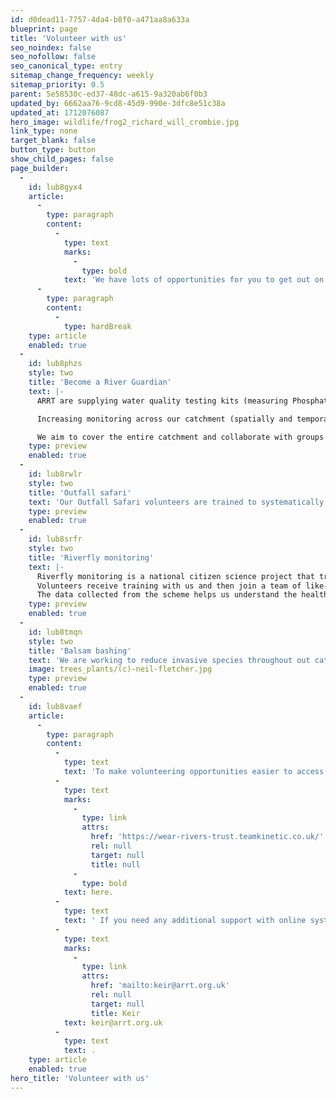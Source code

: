```yaml
---
id: d0dead11-7757-4da4-b8f0-a471aa8a633a
blueprint: page
title: 'Volunteer with us'
seo_noindex: false
seo_nofollow: false
seo_canonical_type: entry
sitemap_change_frequency: weekly
sitemap_priority: 0.5
parent: 5e58530c-ed37-48dc-a615-9a320ab6f0b3
updated_by: 6662aa76-9cd8-45d9-990e-3dfc8e51c38a
updated_at: 1712076087
hero_image: wildlife/frog2_richard_will_crombie.jpg
link_type: none
target_blank: false
button_type: button
show_child_pages: false
page_builder:
  -
    id: lub8gyx4
    article:
      -
        type: paragraph
        content:
          -
            type: text
            marks:
              -
                type: bold
            text: 'We have lots of opportunities for you to get out on our rivers and help them to thrive. '
      -
        type: paragraph
        content:
          -
            type: hardBreak
    type: article
    enabled: true
  -
    id: lub8phzs
    style: two
    title: 'Become a River Guardian'
    text: |-
      ARRT are supplying water quality testing kits (measuring Phosphates, Turbidity, Total Dissolved Solids and Nitrates) and corresponding training to ARRT volunteers to create a continuous water quality testing cooperative.

      Increasing monitoring across our catchment (spatially and temporally), which currently has zero waterbodies achieving the acceptable standard met by the Water Framework Directive (WFD).

      We aim to cover the entire catchment and collaborate with groups and orgs who currently or previously collected water quality and river health data. The 'ARRT Water Quality Survey' looks at river characteristics, ecosystems, wildlife, and pollution alongside chemical readings, to provide a holistic view of river health at every site.
    type: preview
    enabled: true
  -
    id: lub8rwlr
    style: two
    title: 'Outfall safari'
    text: 'Our Outfall Safari volunteers are trained to systematically survey the entire length of a river to identify and locate misconnected outfalls that are polluting our streams.'
    type: preview
    enabled: true
  -
    id: lub8srfr
    style: two
    title: 'Riverfly monitoring'
    text: |-
      Riverfly monitoring is a national citizen science project that trains volunteers to monitor Riverflies (aquatic invertebrates) as an indication of water quality.
      Volunteers receive training with us and then join a team of like-minded individuals to sample a local spot on the river each month.
      The data collected from the scheme helps us understand the health of our rivers, and highlights when there may be a more serious problem to address.
    type: preview
    enabled: true
  -
    id: lub8tmqn
    style: two
    title: 'Balsam bashing'
    text: 'We are working to reduce invasive species throughout out catchment. Throughout Spring and Summer, you can join us in bashing Himalayan Balsam.'
    image: trees_plants/(c)-neil-fletcher.jpg
    type: preview
    enabled: true
  -
    id: lub8vaef
    article:
      -
        type: paragraph
        content:
          -
            type: text
            text: 'To make volunteering opportunities easier to access and sign up to, we have set up a new online platform called Better Impact. Better Impact is a simple system that allows people to view and sign up for voluntary sessions and has some extra perks like logging your hours, working towards achievement badges, and connecting with people in your local community. We’ll be using Better Impact for all of our volunteering activities going forward to please register by clicking '
          -
            type: text
            marks:
              -
                type: link
                attrs:
                  href: 'https://wear-rivers-trust.teamkinetic.co.uk/'
                  rel: null
                  target: null
                  title: null
              -
                type: bold
            text: here.
          -
            type: text
            text: ' If you need any additional support with online systems and may not have regular access to a computer or smartphone so please contact '
          -
            type: text
            marks:
              -
                type: link
                attrs:
                  href: 'mailto:keir@arrt.org.uk'
                  rel: null
                  target: null
                  title: Keir
            text: keir@arrt.org.uk
          -
            type: text
            text: .
    type: article
    enabled: true
hero_title: 'Volunteer with us'
---
```

